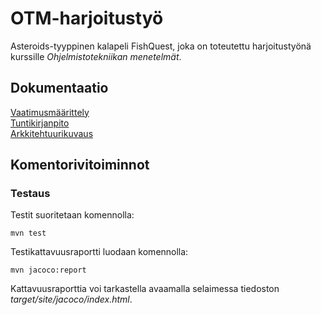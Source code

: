 # OTM-harjoitustyö

Asteroids-tyyppinen kalapeli FishQuest, joka on toteutettu harjoitustyönä kurssille *Ohjelmistotekniikan menetelmät*.

## Dokumentaatio

[Vaatimusmäärittely](https://github.com/ansolotli/otm-harjoitustyo/blob/master/Fishquest/dokumentaatio/vaatimusmaarittely.md)  
[Tuntikirjanpito](https://github.com/ansolotli/otm-harjoitustyo/blob/master/Fishquest/dokumentaatio/tuntikirjanpito.md)  
[Arkkitehtuurikuvaus](https://github.com/ansolotli/otm-harjoitustyo/blob/master/Fishquest/dokumentaatio/arkkitehtuuri.md)

## Komentorivitoiminnot

### Testaus

Testit suoritetaan komennolla:

```
mvn test
```
Testikattavuusraportti luodaan komennolla:

```
mvn jacoco:report
```
Kattavuusraporttia voi tarkastella avaamalla selaimessa tiedoston *target/site/jacoco/index.html*.
